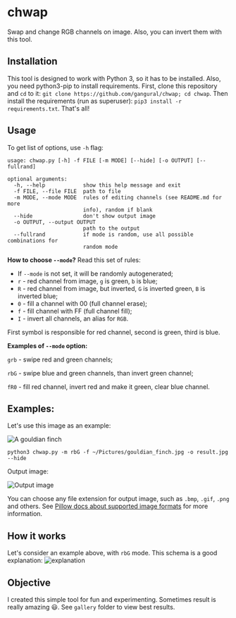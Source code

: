 
# chwap
Swap and change RGB channels on image. Also, you can invert them with this tool.
## Installation
This tool is designed to work with Python 3, so it has to be installed. Also, you need python3-pip to install requirements. First, clone this repository and `cd` to it: `git clone https://github.com/gangural/chwap; cd chwap`. Then install the requirements (run as superuser): `pip3 install -r requirements.txt`. That's all!
## Usage
To get list of options, use `-h` flag:

    usage: chwap.py [-h] -f FILE [-m MODE] [--hide] [-o OUTPUT] [--fullrand]

    optional arguments:
      -h, --help            show this help message and exit
      -f FILE, --file FILE  path to file
      -m MODE, --mode MODE  rules of editing channels (see README.md for more
                            info), random if blank
      --hide                don't show output image
      -o OUTPUT, --output OUTPUT
                            path to the output
      --fullrand            if mode is random, use all possible combinations for
                            random mode


**How to choose `--mode`?** Read this set of rules:

- If `--mode` is not set, it will be randomly autogenerated;
- `r` - red channel from image, `g` is green, `b` is blue;
- `R` - red channel from image, but inverted, `G` is inverted green, `B` is inverted blue;
- `0` - fill a channel with 00 (full channel erase);
- `f` - fill channel with FF (full channel fill);
- `I` - invert all channels, an alias for `RGB`.

First symbol is responsible for red channel, second is green, third is blue.

**Examples of `--mode` option:**

`grb` - swipe red and green channels;

`rbG` - swipe blue and green channels, than invert green channel;

`fR0` - fill red channel, invert red and make it green, clear blue channel.

## Examples:
Let's use this image as an example:

![A gouldian finch](https://i.imgur.com/fY6YEIj.jpg)

`python3 chwap.py -m rbG -f ~/Pictures/gouldian_finch.jpg -o result.jpg --hide`

Output image:

![Output image](https://i.imgur.com/S6NfuD1.png)

You can choose any file extension for output image, such as `.bmp`, `.gif`, `.png` and others. See [Pillow docs about supported image formats](https://pillow.readthedocs.io/en/5.1.x/handbook/image-file-formats.html#fully-supported-formats) for more information.
## How it works
Let's consider an example above, with `rbG` mode. This schema is a good explanation:
![explanation](https://i.imgur.com/TE9k5uU.png)

## Objective
I created this simple tool for fun and experimenting. Sometimes result is really amazing 😃. See `gallery` folder to view best results.
